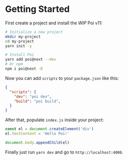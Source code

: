 # Getting Started

First create a project and install the *WIP* Poi v11:

```bash
# Initialize a new project
mkdir my-project
cd my-project
yarn init -y

# Install Poi
yarn add poi@next --dev
# Or npm
npm i poi@next -D
```

Now you can add `scripts` to your `package.json` like this:

```json
{
  "scripts": {
    "dev": "poi dev",
    "build": "poi build",
  }
}
```

After that, populate `index.js` inside your project:

```js
const el = document.createElement('div')
el.textContent = 'Hello Poi!'

document.body.appendChild(el)
```

Finally just run `yarn dev` and go to `http://localhost:4000`.

